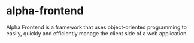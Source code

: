 # alpha-frontend
Alpha Frontend is a framework that uses object-oriented programming to easily, quickly and efficiently manage the client side of a web application.
